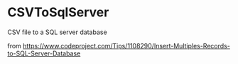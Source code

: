 # CSVToSqlServer
CSV file to a SQL server database

from https://www.codeproject.com/Tips/1108290/Insert-Multiples-Records-to-SQL-Server-Database
